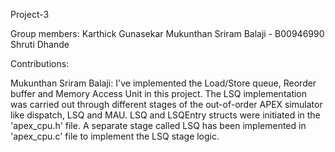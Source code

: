 Project-3

Group members:
Karthick Gunasekar
Mukunthan Sriram Balaji - B00946990
Shruti Dhande

Contributions:

Mukunthan Sriram Balaji:
I've implemented the Load/Store queue, Reorder buffer and Memory Access Unit in this project. The LSQ implementation was carried out through different stages of the out-of-order APEX simulator like dispatch, LSQ and MAU. LSQ and LSQEntry structs were initiated in the 'apex_cpu.h' file. A separate stage called LSQ has been implemented in 'apex_cpu.c' file to implement the LSQ stage logic.



